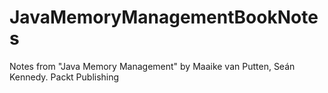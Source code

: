 # JavaMemoryManagementBookNotes
Notes from "Java Memory Management" by Maaike van Putten, Seán Kennedy. Packt Publishing
